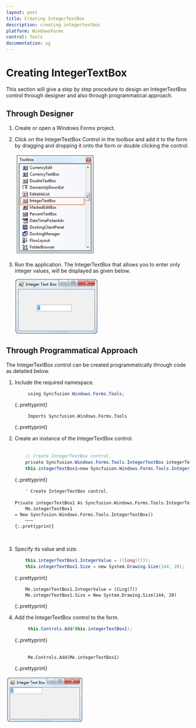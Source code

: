 ```yaml
---
layout: post
title: Creating IntegerTextBox
description: creating integertextbox
platform: WindowsForms
control: Tools
documentation: ug
---
```



# Creating IntegerTextBox


This section will give a step by step procedure to design an IntegerTextBox control through designer and also through programmatical approach.

## Through Designer

1. Create or open a Windows Forms project.
2. Click on the IntegerTextBox Control in the toolbox and add it to the form by dragging and dropping it onto the form or double clicking the control.
   
   ![](Overview_images/Overview_img439.png) 



3. Run the application. The IntegerTextBox that allows you to enter only integer values, will be displayed as given below.

   ![](Overview_images/Overview_img440.png) 
   
   

## Through Programmatical Approach

The IntegerTextBox control can be created programmatically through code as detailed below.

1. Include the required namespace.
   
   ~~~ cs
		using Syncfusion.Windows.Forms.Tools;
   ~~~
   {:.prettyprint}
   
   ~~~vbnet
		Imports Syncfusion.Windows.Forms.Tools
   ~~~
   {:.prettyprint}



2. Create an instance of the IntegerTextBox control.
   
   ~~~ cs
   
	   // Create IntegerTextBox control.
	   private Syncfusion.Windows.Forms.Tools.IntegerTextBox integerTextBox1;
	   this.integerTextBox1=new Syncfusion.Windows.Forms.Tools.IntegerTextBox();
   
   ~~~
   {:.prettyprint}
   
   ~~~vbnet
	   ' Create IntegerTextBox control.
	   Private integerTextBox1 As Syncfusion.Windows.Forms.Tools.IntegerTextBox
	   Me.integerTextBox1 = New Syncfusion.Windows.Forms.Tools.IntegerTextBox()
	   ~~~
   {:.prettyprint}



3. Specify its value and size.
   
   ~~~ cs
	   this.integerTextBox1.IntegerValue = ((long)(7));
	   this.integerTextBox1.Size = new System.Drawing.Size(144, 20);
   ~~~
   {:.prettyprint}
   
   
   ~~~vbnet
	   Me.integerTextBox1.IntegerValue = (CLng(7))
	   Me.integerTextBox1.Size = New System.Drawing.Size(144, 20)
   ~~~
   {:.prettyprint}



4. Add the IntegerTextBox control to the form.
   
   ~~~ cs
		this.Controls.Add(this.integerTextBox1);
   ~~~
   {:.prettyprint}
   
   ~~~vbnet
   
		Me.Controls.Add(Me.integerTextBox1)
   ~~~
   {:.prettyprint}



![](Overview_images/Overview_img441.png) 
